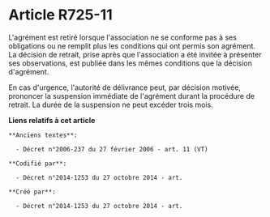 # Article R725-11

L'agrément est retiré lorsque l'association ne se conforme pas à ses obligations ou ne remplit plus les conditions qui ont
permis son agrément. La décision de retrait, prise après que l'association a été invitée à présenter ses observations, est
publiée dans les mêmes conditions que la décision d'agrément.

En cas d'urgence, l'autorité de délivrance peut, par décision motivée, prononcer la suspension immédiate de l'agrément durant
la procédure de retrait. La durée de la suspension ne peut excéder trois mois.

**Liens relatifs à cet article**

	**Anciens textes**:

	  - Décret n°2006-237 du 27 février 2006 - art. 11 (VT)

	**Codifié par**:

	  - Décret n°2014-1253 du 27 octobre 2014 - art.

	**Créé par**:

	  - Décret n°2014-1253 du 27 octobre 2014 - art.
